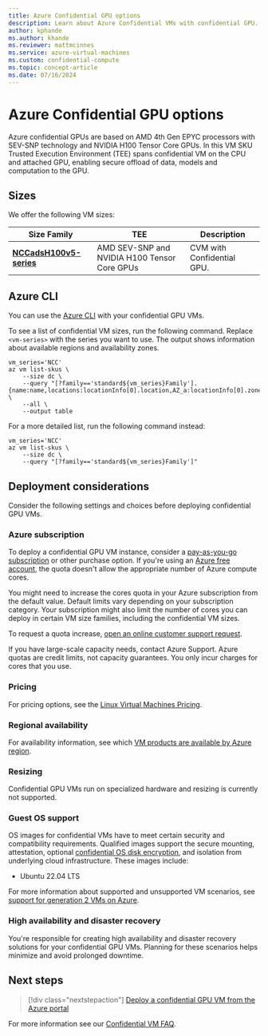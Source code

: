 ```yaml
---
title: Azure Confidential GPU options
description: Learn about Azure Confidential VMs with confidential GPU.
author: kphande
ms.author: khande
ms.reviewer: mattmcinnes
ms.service: azure-virtual-machines
ms.custom: confidential-compute
ms.topic: concept-article
ms.date: 07/16/2024
---
```


# Azure Confidential GPU options

Azure confidential GPUs are based on AMD 4th Gen EPYC processors with SEV-SNP technology and NVIDIA H100 Tensor Core GPUs. In this VM SKU Trusted Execution Environment (TEE) spans confidential VM on the CPU and attached GPU, enabling secure offload of data, models and computation to the GPU.  
 
## Sizes

We offer the following VM sizes:

| Size Family          | TEE | Description                                                                         |
| ------------------ | ------------ | ----------------------------------------------------------------------------------- |
| [**NCCadsH100v5-series**](/azure/virtual-machines/sizes/gpu-accelerated/nccadsh100v5-series) | AMD SEV-SNP and NVIDIA H100 Tensor Core GPUs | CVM with Confidential GPU. | 


## Azure CLI

You can use the [Azure CLI](/cli/azure/install-azure-cli) with your confidential GPU VMs.

To see a list of confidential VM sizes, run the following command. Replace `<vm-series>` with the series you want to use. The output shows information about available regions and availability zones.

```azurecli-interactive
vm_series='NCC'
az vm list-skus \
    --size dc \
    --query "[?family=='standard${vm_series}Family'].{name:name,locations:locationInfo[0].location,AZ_a:locationInfo[0].zones[0],AZ_b:locationInfo[0].zones[1],AZ_c:locationInfo[0].zones[2]}" \
    --all \
    --output table
```

For a more detailed list, run the following command instead:

```azurecli-interactive
vm_series='NCC'
az vm list-skus \
    --size dc \
    --query "[?family=='standard${vm_series}Family']" 
```

## Deployment considerations

Consider the following settings and choices before deploying confidential GPU VMs.

### Azure subscription

To deploy a confidential GPU VM instance, consider a [pay-as-you-go subscription](/azure/virtual-machines/linux/azure-hybrid-benefit-linux) or other purchase option. If you're using an [Azure free account](https://azure.microsoft.com/free/), the quota doesn't allow the appropriate number of Azure compute cores.

You might need to increase the cores quota in your Azure subscription from the default value. Default limits vary depending on your subscription category. Your subscription might also limit the number of cores you can deploy in certain VM size families, including the confidential VM sizes. 

To request a quota increase, [open an online customer support request](/azure/azure-portal/supportability/per-vm-quota-requests). 

If you have large-scale capacity needs, contact Azure Support. Azure quotas are credit limits, not capacity guarantees. You only incur charges for cores that you use.

### Pricing

For pricing options, see the [Linux Virtual Machines Pricing](https://azure.microsoft.com/pricing/details/virtual-machines/linux/). 

### Regional availability

For availability information, see which [VM products are available by Azure region](https://azure.microsoft.com/global-infrastructure/services/?products=virtual-machines).

### Resizing

Confidential GPU VMs run on specialized hardware and resizing is currently not supported. 

### Guest OS support

OS images for confidential VMs have to meet certain security and compatibility requirements. Qualified images support the secure mounting, attestation, optional [confidential OS disk encryption](confidential-vm-overview.md#confidential-os-disk-encryption), and isolation from underlying cloud infrastructure. These images include:

- Ubuntu 22.04 LTS

For more information about supported and unsupported VM scenarios, see [support for generation 2 VMs on Azure](/azure/virtual-machines/generation-2). 

### High availability and disaster recovery

You're responsible for creating high availability and disaster recovery solutions for your confidential GPU VMs. Planning for these scenarios helps minimize and avoid prolonged downtime.

## Next steps 

> [!div class="nextstepaction"]
> [Deploy a confidential GPU VM from the Azure portal](quick-create-confidential-vm-portal.md)

For more information see our [Confidential VM FAQ](confidential-vm-faq.yml).
